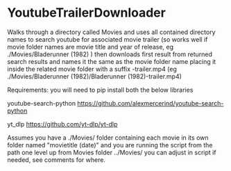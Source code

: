 # YoutubeTrailerDownloader
Walks through a directory called Movies and uses all contained directory names to search youtube for associated movie trailer (so works well if movie folder names are movie title and year of release, eg ./Movies/Bladerunner (1982) ) 
then downloads first result from returned search results and names it the same as the movie folder name placing it inside the related movie folder with a suffix -trailer.mp4 (eg ./Movies/Bladerunner (1982)/Bladerunner (1982)-trailer.mp4)

Requirements: 
you will need to pip install both the below libraries

youtube-search-python
https://github.com/alexmercerind/youtube-search-python

yt_dlp
https://github.com/yt-dlp/yt-dlp

Assumes you have a ./Movies/ folder containing each movie in its own folder named "movietitle (date)" and you are running the script from the path one level up from Movies folder ../Movies/ you can adjust in script if needed, see comments for where.
